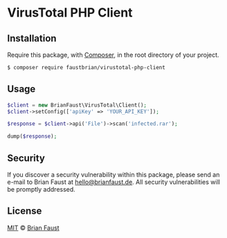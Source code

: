 # VirusTotal PHP Client

## Installation

Require this package, with [Composer](https://getcomposer.org/), in the root directory of your project.

```bash
$ composer require faustbrian/virustotal-php-client
```

## Usage

```php
$client = new BrianFaust\VirusTotal\Client();
$client->setConfig(['apiKey' => 'YOUR_API_KEY']);

$response = $client->api('File')->scan('infected.rar');

dump($response);
```

## Security

If you discover a security vulnerability within this package, please send an e-mail to Brian Faust at hello@brianfaust.de. All security vulnerabilities will be promptly addressed.

## License

[MIT](LICENSE) © [Brian Faust](https://brianfaust.de)
